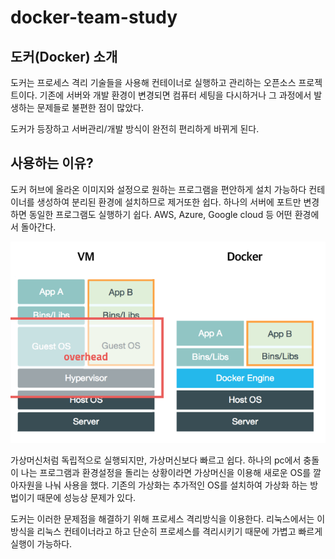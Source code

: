 # docker-team-study

## 도커(Docker) 소개
도커는 프로세스 격리 기술들을 사용해 컨테이너로 실행하고 관리하는 오픈소스 프로젝트이다.
기존에 서버와 개발 환경이 변경되면 컴퓨터 세팅을 다시하거나 
그 과정에서 발생하는 문제들로 불편한 점이 많았다. 
<p>도커가 등장하고 서버관리/개발 방식이 완전히 편리하게 바뀌게 된다.</p>

## 사용하는 이유?
도커 허브에 올라온 이미지와 설정으로 원하는 프로그램을 편안하게 설치 가능하다
컨테이너를 생성하여 분리된 환경에 설치하므로 제거또한 쉽다.
하나의 서버에 포트만 변경하면 동일한 프로그램도 실행하기 쉽다.
AWS, Azure, Google cloud 등 어떤 환경에서 돌아간다.

![이미지설명](./image/docker.png)
<div>가상머신처럼 독립적으로 실행되지만, 가상머신보다 빠르고 쉽다.
하나의 pc에서 충돌이 나는 프로그램과 환경설정을 돌리는 상황이라면 가상머신을 
이용해 새로운 OS를 깔아자원을 나눠 사용을 했다.
기존의 가상화는 추가적인 OS를 설치하여 가상화 하는 방법이기 때문에 성능상 문제가 있다.</div>

도커는 이러한 문제점을 해결하기 위해 프로세스 격리방식을 이용한다.
리눅스에서는 이 방식을 리눅스 컨테이너라고 하고 단순히 프로세스를 격리시키기 때문에 가볍고 빠르게
실행이 가능하다.
